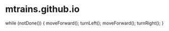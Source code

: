 # mtrains.github.io
while (notDone()) {
  moveForward();
  turnLeft();
  moveForward();
  turnRight();
}
